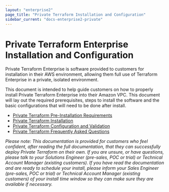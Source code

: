 ```yaml
---
layout: "enterprise2"
page_title: "Private Terraform Installation and Configuration"
sidebar_current: "docs-enterprise2-private"
---
```


# Private Terraform Enterprise Installation and Configuration

Private Terraform Enterprise is software provided to customers for installation in their AWS environment, allowing them full use of Terraform Enterprise in a private, isolated environment.

This document is intended to help guide customers on how to properly install Private Terraform Enterprise into their Amazon VPC. This document will lay out the required prerequisites, steps to install the software and the basic configurations that will need to be done after install.

- [Private Terraform Pre-Installation Requirements](./pre-install.html)
- [Private Terraform Installation](./install.html)
- [Private Terraform Configuration and Validation](./config.html)
- [Private Terraform Frequently Asked Questions](./faq.html)

*Please note: This documentation is provided for customers who feel confident, after reading the full documentation, that they can successfully deploy Private Terraform on their own. If you are unsure, or have questions, please talk to your Solutions Engineer (pre-sales, POC or trial) or Technical Account Manager (existing customers). If you have read the documentation and are ready to schedule your install, please inform your Sales Engineer (pre-sales, POC or trial) or Technical Account Manager (existing customers) of your install time window so they can make sure they are available if necessary.*